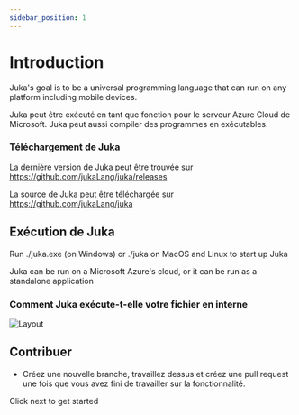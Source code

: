 ```yaml
---
sidebar_position: 1
---
```


# Introduction

Juka's goal is to be a universal programming language that can run on any platform including mobile devices.

Juka peut être exécuté en tant que fonction pour le serveur Azure Cloud de Microsoft. Juka peut aussi compiler des programmes en exécutables.


### Téléchargement de Juka
La dernière version de Juka peut être trouvée sur https://github.com/jukaLang/juka/releases

La source de Juka peut être téléchargée sur https://github.com/jukaLang/juka

## Exécution de Juka
Run ./juka.exe (on Windows) or ./juka on MacOS and Linux to start up Juka

Juka can be run on a Microsoft Azure's cloud, or it can be run as a standalone application

### Comment Juka exécute-t-elle votre fichier en interne
![Layout](/img/Runtime.png)

## Contribuer
- Créez une nouvelle branche, travaillez dessus et créez une pull request une fois que vous avez fini de travailler sur la fonctionnalité.

Click next to get started
